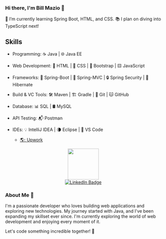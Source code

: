 ### Hi there, I'm Bill Mazio 👋

🌱 I’m currently learning Spring Boot, HTML, and CSS.
📚 I plan on diving into TypeScript next!

## Skills
- Programming: ☕️ Java | 🌐 Java EE  
- Web Development: 📄 HTML | 🎨 CSS | 🥾 Bootstrap | 🟨 JavaScript  
- Frameworks: 🍃 Spring-Boot | 🌿 Spring-MVC | 🔒 Spring Security | 🐻 Hibernate  
- Build & VC Tools: 🛠️ Maven | 🏗️ Gradle | 📁 Git | 🐱 GitHub  
- Database: 📊 SQL | 🛢️ MySQL  
- API Testing: 📬 Postman  
- IDEs: 💡 IntelliJ IDEA | 🌘 Eclipse | 🔵 VS Code  


   - [🌎: Upwork](https://www.upwork.com/freelancers/~01f86a9f83d226c5cf?viewMode=1)

<div id="header" align="center">
  <img src="https://media.giphy.com/media/M9gbBd9nbDrOTu1Mqx/giphy.gif" width="100"/>
  <br>
  <a href="https://www.linkedin.com/in/vasileiosmaziotis?lipi=urn%3Ali%3Apage%3Ad_flagship3_profile_view_base_contact_details%3Bq7Rk7A%2F0TXCdDZI%2B9Q29yw%3D%3D">
    <img src="https://img.shields.io/badge/LinkedIn-blue?style=for-the-badge&logo=linkedin&logoColor=white" alt="LinkedIn Badge"/>
  </a>
</div>

### About Me 🌟
I'm a passionate developer who loves building web applications and exploring new technologies. My journey started with Java, and I've been expanding my skillset ever since. I'm currently exploring the world of web development and enjoying every moment of it.

Let's code something incredible together! 🚀




 
<!--
**billmazio/billmazio** is a ✨ _special_ ✨ repository because its `README.md` (this file) appears on your GitHub profile.

Here are some ideas to get you started:

- 🔭 I’m currently working on ...
- 🌱 I’m currently learning ...
- 👯 I’m looking to collaborate on ...
- 🤔 I’m looking for help with ...
- 💬 Ask me about ...
- 📫 How to reach me: ...
- 😄 Pronouns: ...
- ⚡ Fun fact: ...
-->
